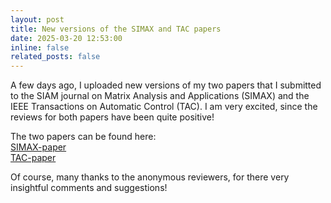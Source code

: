 ```yaml
---
layout: post
title: New versions of the SIMAX and TAC papers
date: 2025-03-20 12:53:00
inline: false
related_posts: false
---
```


A few days ago, I uploaded new versions of my two papers that I submitted to the SIAM journal on Matrix Analysis and Applications (SIMAX) and the IEEE Transactions on Automatic Control (TAC). I am very excited, since the reviews for both papers have been quite positive!

The two papers can be found here:
<br/>
<a href="https://arxiv.org/abs/2310.00605">SIMAX-paper</a>
<br/>
<a href="https://arxiv.org/abs/2310.00605">TAC-paper</a>

Of course, many thanks to the anonymous reviewers, for there very insightful comments and suggestions!
